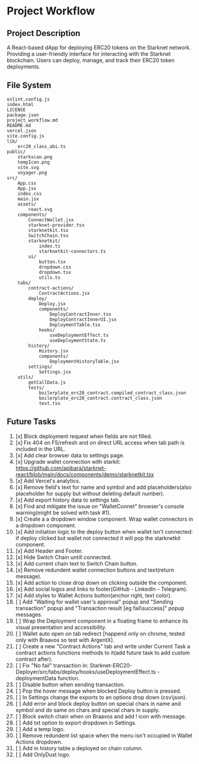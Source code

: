 # Project Workflow

## Project Description
A React-based dApp for deploying ERC20 tokens on the Starknet network.
Providing a user-friendly interface for interacting with the Starknet blockchain.
Users can deploy, manage, and track their ERC20 token deployments.

## File System
```
eslint.config.js
index.html
LICENSE
package.json
project_workflow.md
README.md
vercel.json
vite.config.js
lib/
	erc20_class_abi.ts
public/
	starkscan.png
	tempIcon.png
	vite.svg
	voyager.png
src/
	App.css
	App.jsx
	index.css
	main.jsx
	assets/
		react.svg
	components/
		ConnectWallet.jsx
		starknet-provider.tsx
		starknetkit.tsx
		SwitchChain.tsx
		starknetkit/
			index.ts
			starknetkit-connectors.ts
		ui/
			button.tsx
			dropdown.css
			dropdown.tsx
			utils.ts
	tabs/
		contract-actions/
			ContractActions.jsx
		deploy/
			Deploy.jsx
			components/
				DeployContractInner.tsx
				DeployContractInnerUI.jsx
				DeploymentTable.tsx
			hooks/
				useDeploymentEffect.ts
				useDeploymentState.ts
		history/
			History.jsx
			components/
				DeploymentHistoryTable.jsx
		settings/
			Settings.jsx
	utils/
		getCallData.js
		tests/
			boilerplate_erc20_contract.compiled_contract_class.json
			boilerplate_erc20_contract.contract_class.json
			test.tsx
```

## Future Tasks

1.  [x] Block deployment request when fields are not filled.
2.  [x] Fix 404 on F5/refresh and on direct URL access when tab path is included in the URL.
3.  [x] Add clear browser data to settings page.
4.  [x] Upgrade wallet connection with starkit: https://github.com/apibara/starknet-react/blob/main/docs/components/demo/starknetkit.tsx
5.  [x] Add Vercel's analytics.
6.  [x] Remove field's text for name and symbol and add placeholders(also placeholder for supply but without deleting default number).
7.  [x] Add export history data to settings tab.
8.  [x] Find and mitigate the issue on "WalletConnet" browser's console warning(might be solved with task #1).
9.  [x] Create a a dropdown window component. Wrap wallet connectors in a dropdown component.
10. [x] Add initiation logic to the deploy button when wallet isn't connected: if deploy clicked but wallet not connected it will pop the starknetkit component.
11. [x] Add Header and Footer.
12. [x] Hide Switch Chain untill connected.
13. [x] Add current chain text to Switch Chain button.
14. [x] Remove redundent wallet connection buttons and text(return message).
15. [x] Add action to close drop down on clicking outside the component.
16. [x] Add social logos and links to footer(GitHub - LinkedIn - Telegram).
17. [x] Add styles to Wallet Actions button(anchor right, text color).
18. [ ] Add "Waiting for wallet user's approval" popup and "Sending transaction" popup and "Transaction result [eg fail\success]" popup messages.
19. [ ] Wrap the Deployment component in a floating frame to enhance its visual presentation and accessibility.
20. [ ] Wallet auto open on tab redirect [happend only on chrome, tested only with Braavos so test with ArgentX].
21. [ ] Create a new "Contract Actions" tab and write under Current Task a contract actions functions methods to it(add future task to add custom contract after).
22. [ ] Fix "No fail" transaction in: Starknet-ERC20-Deployer/src/tabs/deploy/hooks/useDeploymentEffect.ts - deploymentData function.
23. [ ] Disable button when sending transaction.
24. [ ] Pop the hover message when blocked Deploy button is pressed.
25. [ ] In Settings change the exports to an options drop down (csv\json).
26. [ ] Add error and block deploy button on special chars in name and symbol and do same on chars and special chars in supply.
27. [ ] Block switch chain when on Braavos and add ! icon with message.
28. [ ] Add txt option to export dropdown in Settings.
29. [ ] Add a temp logo.
30. [ ] Remove redundent list space when the menu isn't occupied in Wallet Actions dropdown.
31. [ ] Add in history table a deployed on chain column.
32. [ ] Add OnlyDust logo.


